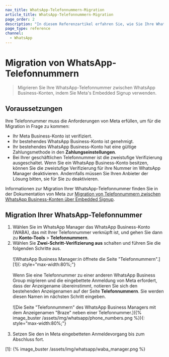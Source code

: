 ```yaml
---
nav_title: WhatsApp-Telefonnummern-Migration
article_title: WhatsApp-Telefonnummern-Migration
page_order: 2
description: "In diesem Referenzartikel erfahren Sie, wie Sie Ihre WhatsApp-Telefonnummer migrieren können."
page_type: reference
channel:
  - WhatsApp
---
```


# Migration von WhatsApp-Telefonnummern

> Migrieren Sie Ihre WhatsApp-Telefonnummer zwischen WhatsApp Business-Konten, indem Sie Meta's Embedded Signup verwenden.

## Voraussetzungen

Ihre Telefonnummer muss die Anforderungen von Meta erfüllen, um für die Migration in Frage zu kommen:

- Ihr Meta Business-Konto ist verifiziert.
- Ihr bestehendes WhatsApp Business-Konto ist genehmigt.
- Ihr bestehendes WhatsApp Business-Konto hat eine gültige Zahlungsmethode in den **Zahlungseinstellungen**.
- Bei Ihrer geschäftlichen Telefonnummer ist die zweistufige Verifizierung ausgeschaltet. Wenn Sie ein WhatsApp Business-Konto besitzen, können Sie die zweistufige Verifizierung für ihre Nummer im WhatsApp Manager deaktivieren. Andernfalls müssen Sie Ihren Anbieter der Lösung bitten, sie für Sie zu deaktivieren.

Informationen zur Migration Ihrer WhatsApp-Telefonnummer finden Sie in der Dokumentation von Meta zur [Migration von Telefonnummern zwischen WhatsApp Business-Konten über Embedded Signup](https://developers.facebook.com/docs/whatsapp/business-management-api/guides/migrate-phone-to-different-waba/).

## Migration Ihrer WhatsApp-Telefonnummer

1. Wählen Sie im WhatsApp Manager das WhatsApp Business-Konto (WABA), das mit Ihrer Telefonnummer verknüpft ist, und gehen Sie dann zu **Konto-Tools** > **Telefonnummern**.
2. Wählen Sie **Zwei-Schritt-Verifizierung aus** schalten und führen Sie die folgenden Schritte aus.<br><br>![WhatsApp Business Manager:in öffnete die Seite "Telefonnummern".][1]{: style="max-width:80%;"} <br><br> Wenn Sie eine Telefonnummer zu einer anderen WhatsApp Business Group migrieren und die eingebettete Anmeldung von Meta erfordert, dass der Anzeigename übereinstimmt, notieren Sie sich den bestehenden Anzeigenamen auf der Seite **Telefonnummern**. Sie werden diesen Namen im nächsten Schritt eingeben.<br><br>![Die Seite "Telefonnummern" des WhatsApp Business Managers mit dem Anzeigenamen "Braze" neben einer Telefonnummer.]({% image_buster /assets/img/whatsapp/phone_numbers.png %}){: style="max-width:80%;"}<br><br>
3. Setzen Sie den in Meta eingebetteten Anmeldevorgang bis zum Abschluss fort. 

[1]: {% image_buster /assets/img/whatsapp/waba_manager.png %}